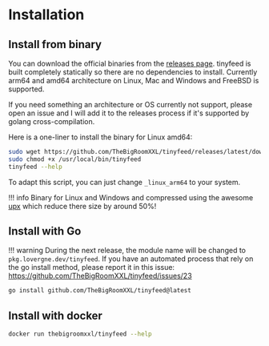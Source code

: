 
# Installation

## Install from binary 

You can download the official binaries from the [releases page](https://github.com/TheBigRoomXXL/tinyfeed/releases/latest/). tinyfeed is built completely statically so there are no dependencies to install. Currently arm64 and amd64 architecture on Linux, Mac and Windows and FreeBSD is supported. 

If you need something an architecture or OS currently not support, please open an issue and I will add it to the releases process if it's supported by golang cross-compilation.

Here is a one-liner to install the binary for Linux amd64:

```bash
sudo wget https://github.com/TheBigRoomXXL/tinyfeed/releases/latest/download/tinyfeed_linux_arm64 -O /usr/local/bin/tinyfeed
sudo chmod +x /usr/local/bin/tinyfeed
tinyfeed --help
```
To adapt this script, you can just change `_linux_arm64` to your system.

!!! info
    Binary for Linux and Windows and compressed using the awesome [upx](https://upx.github.io/) which reduce there size by around 50%!

## Install with Go

!!! warning
    During the next release, the module name will be changed to `pkg.lovergne.dev/tinyfeed`.
    If you have an automated process that rely on the go install method, please report it in this issue: https://github.com/TheBigRoomXXL/tinyfeed/issues/23

```bash 
go install github.com/TheBigRoomXXL/tinyfeed@latest
```

## Install with docker

```bash
docker run thebigroomxxl/tinyfeed --help
```

